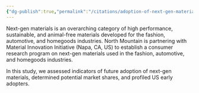 ```yaml
---
{"dg-publish":true,"permalink":"/citations/adoption-of-next-gen-materials-in-the-us-north-mountain-consulting-group/","created":"2025-10-22T12:07:51.734+01:00","updated":"2025-10-22T12:07:51.758+01:00"}
---
```


Next-gen materials is an overarching category of high performance, sustainable, and animal-free materials developed for the fashion, automotive, and homegoods industries. North Mountain is partnering with Material Innovation Initiative (Napa, CA, US) to establish a consumer research program on next-gen materials used in the fashion, automotive, and homegoods industries.

In this study, we assessed indicators of future adoption of next-gen materials, determined potential market shares, and profiled US early adopters.